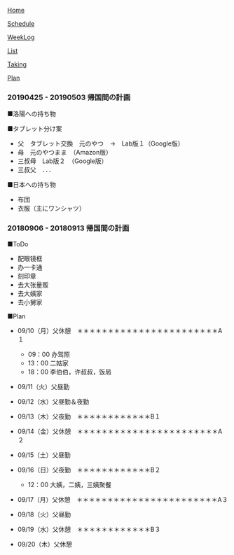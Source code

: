 [Home](index.md) 

[Schedule](Schedule.md) 

[WeekLog](WeekLog.md) 

[List](List.md)

[Taking](Taking.md)

[Plan](Plan.md)

### 20190425 - 20190503 帰国間の計画

■洛陽への持ち物

■タブレット分け案
- 父　タブレット交換　元のやつ　→　Lab版１（Google版）
- 母　元のやつまま　（Amazon版）
- 三叔母　Lab版２　（Google版）
- 三叔父　．．．

■日本への持ち物
- 布団
- 衣服（主にワンシャツ）

### 20180906 - 20180913 帰国間の計画	
■ToDo
- 配眼镜框
- 办一卡通
- 刻印章
- 去大张量贩
- 去大姨家
- 去小舅家

■Plan
- 09/10（月）父休憩　＊＊＊＊＊＊＊＊＊＊＊＊＊＊＊＊＊＊＊＊＊＊＊A１
	- 09：00 办驾照
	- 13：00 二姑家
	- 18：00 李伯伯，许叔叔，饭局

- 09/11（火）父昼勤

- 09/12（水）父昼勤＆夜勤

- 09/13（木）父夜勤　＊＊＊＊＊＊＊＊＊＊＊＊B１

- 09/14（金）父休憩　＊＊＊＊＊＊＊＊＊＊＊＊＊＊＊＊＊＊＊＊＊＊＊A２

- 09/15（土）父昼勤

- 09/16（日）父夜勤　＊＊＊＊＊＊＊＊＊＊＊＊B２
	- 12：00 大姨，二姨，三姨聚餐

- 09/17（月）父休憩　＊＊＊＊＊＊＊＊＊＊＊＊＊＊＊＊＊＊＊＊＊＊＊A３

- 09/18（火）父昼勤

- 09/19（水）父休憩　＊＊＊＊＊＊＊＊＊＊＊＊B３

- 09/20（木）父休憩　
		

